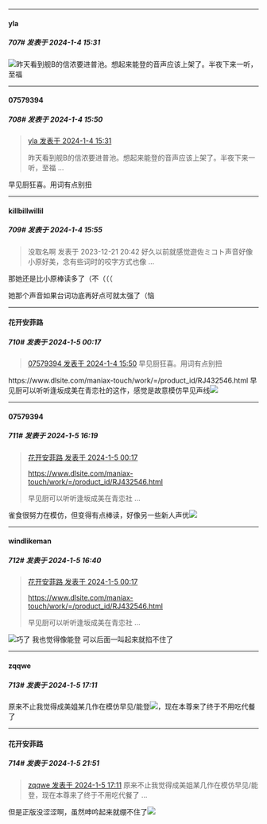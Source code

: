 
*****

####  yla  
##### 707#       发表于 2024-1-4 15:31

<img src="https://static.saraba1st.com/image/smiley/goose2017/072.png" referrerpolicy="no-referrer">昨天看到舰B的信浓要进普池。想起来能登的音声应该上架了。半夜下来一听，至福


*****

####  07579394  
##### 708#       发表于 2024-1-4 15:50

<blockquote><a href="httphttps://bbs.saraba1st.com/2b/forum.php?mod=redirect&amp;goto=findpost&amp;pid=63533764&amp;ptid=2028626" target="_blank">yla 发表于 2024-1-4 15:31</a>

昨天看到舰B的信浓要进普池。想起来能登的音声应该上架了。半夜下来一听，至福 ...</blockquote>
早见厨狂喜。用词有点别扭


*****

####  killbillwillil  
##### 709#       发表于 2024-1-4 15:55

<blockquote>没取名啊 发表于 2023-12-21 20:42
好久以前就感觉遊佐ミコト声音好像小原好美，念有些词时的咬字方式也像 ...</blockquote>
那她还是比小原棒读多了（不（（（

她那个声音如果台词功底再好点可就太强了（恼


*****

####  花开安菲路  
##### 710#       发表于 2024-1-5 00:17

<blockquote><a href="httphttps://bbs.saraba1st.com/2b/forum.php?mod=redirect&amp;goto=findpost&amp;pid=63533939&amp;ptid=2028626" target="_blank">07579394 发表于 2024-1-4 15:50</a>
早见厨狂喜。用词有点别扭</blockquote>
https://www.dlsite.com/maniax-touch/work/=/product_id/RJ432546.html
早见厨可以听听逢坂成美在青恋社的这作，感觉是故意模仿早见声线<img src="https://static.saraba1st.com/image/smiley/face2017/068.png" referrerpolicy="no-referrer">


*****

####  07579394  
##### 711#       发表于 2024-1-5 16:19

<blockquote><a href="httphttps://bbs.saraba1st.com/2b/forum.php?mod=redirect&amp;goto=findpost&amp;pid=63538228&amp;ptid=2028626" target="_blank">花开安菲路 发表于 2024-1-5 00:17</a>

https://www.dlsite.com/maniax-touch/work/=/product_id/RJ432546.html

早见厨可以听听逢坂成美在青恋社 ...</blockquote>
雀食很努力在模仿，但变得有点棒读，好像另一些新人声优<img src="https://static.saraba1st.com/image/smiley/face2017/067.png" referrerpolicy="no-referrer">


*****

####  windlikeman  
##### 712#       发表于 2024-1-5 16:40

<blockquote><a href="httphttps://bbs.saraba1st.com/2b/forum.php?mod=redirect&amp;goto=findpost&amp;pid=63538228&amp;ptid=2028626" target="_blank">花开安菲路 发表于 2024-1-5 00:17</a>

https://www.dlsite.com/maniax-touch/work/=/product_id/RJ432546.html

早见厨可以听听逢坂成美在青恋社 ...</blockquote>
<img src="https://static.saraba1st.com/image/smiley/face2017/068.png" referrerpolicy="no-referrer">巧了 我也觉得像能登 可以后面一叫起来就掐不住了


*****

####  zqqwe  
##### 713#       发表于 2024-1-5 17:11

原来不止我觉得成美姐某几作在模仿早见/能登<img src="https://static.saraba1st.com/image/smiley/face2017/068.png" referrerpolicy="no-referrer">，现在本尊来了终于不用吃代餐了


*****

####  花开安菲路  
##### 714#       发表于 2024-1-5 21:51

<blockquote><a href="httphttps://bbs.saraba1st.com/2b/forum.php?mod=redirect&amp;goto=findpost&amp;pid=63544399&amp;ptid=2028626" target="_blank">zqqwe 发表于 2024-1-5 17:11</a>
原来不止我觉得成美姐某几作在模仿早见/能登，现在本尊来了终于不用吃代餐了 ...</blockquote>
但是正版没涩涩啊，虽然呻吟起来就绷不住了<img src="https://static.saraba1st.com/image/smiley/face2017/053.png" referrerpolicy="no-referrer">

